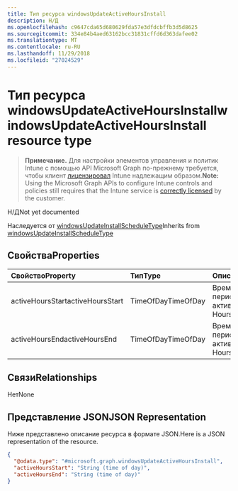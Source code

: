 ```yaml
---
title: Тип ресурса windowsUpdateActiveHoursInstall
description: Н/Д
ms.openlocfilehash: c9647cda65d680629fda57e3dfdcbffb3d5d8625
ms.sourcegitcommit: 334e84b4aed63162bcc31831cffd6d363dafee02
ms.translationtype: MT
ms.contentlocale: ru-RU
ms.lasthandoff: 11/29/2018
ms.locfileid: "27024529"
---
```

# <a name="windowsupdateactivehoursinstall-resource-type"></a><span data-ttu-id="46d16-103">Тип ресурса windowsUpdateActiveHoursInstall</span><span class="sxs-lookup"><span data-stu-id="46d16-103">windowsUpdateActiveHoursInstall resource type</span></span>

> <span data-ttu-id="46d16-104">**Примечание.** Для настройки элементов управления и политик Intune с помощью API Microsoft Graph по-прежнему требуется, чтобы клиент [лицензировал](https://go.microsoft.com/fwlink/?linkid=839381) Intune надлежащим образом.</span><span class="sxs-lookup"><span data-stu-id="46d16-104">**Note:** Using the Microsoft Graph APIs to configure Intune controls and policies still requires that the Intune service is [correctly licensed](https://go.microsoft.com/fwlink/?linkid=839381) by the customer.</span></span>

<span data-ttu-id="46d16-105">Н/Д</span><span class="sxs-lookup"><span data-stu-id="46d16-105">Not yet documented</span></span>

<span data-ttu-id="46d16-106">Наследуется от [windowsUpdateInstallScheduleType](../resources/intune-deviceconfig-windowsupdateinstallscheduletype.md)</span><span class="sxs-lookup"><span data-stu-id="46d16-106">Inherits from [windowsUpdateInstallScheduleType](../resources/intune-deviceconfig-windowsupdateinstallscheduletype.md)</span></span>

## <a name="properties"></a><span data-ttu-id="46d16-107">Свойства</span><span class="sxs-lookup"><span data-stu-id="46d16-107">Properties</span></span>
|<span data-ttu-id="46d16-108">Свойство</span><span class="sxs-lookup"><span data-stu-id="46d16-108">Property</span></span>|<span data-ttu-id="46d16-109">Тип</span><span class="sxs-lookup"><span data-stu-id="46d16-109">Type</span></span>|<span data-ttu-id="46d16-110">Описание</span><span class="sxs-lookup"><span data-stu-id="46d16-110">Description</span></span>|
|:---|:---|:---|
|<span data-ttu-id="46d16-111">activeHoursStart</span><span class="sxs-lookup"><span data-stu-id="46d16-111">activeHoursStart</span></span>|<span data-ttu-id="46d16-112">TimeOfDay</span><span class="sxs-lookup"><span data-stu-id="46d16-112">TimeOfDay</span></span>|<span data-ttu-id="46d16-113">Время начала периода активности</span><span class="sxs-lookup"><span data-stu-id="46d16-113">Active Hours Start</span></span>|
|<span data-ttu-id="46d16-114">activeHoursEnd</span><span class="sxs-lookup"><span data-stu-id="46d16-114">activeHoursEnd</span></span>|<span data-ttu-id="46d16-115">TimeOfDay</span><span class="sxs-lookup"><span data-stu-id="46d16-115">TimeOfDay</span></span>|<span data-ttu-id="46d16-116">Время окончания периода активности</span><span class="sxs-lookup"><span data-stu-id="46d16-116">Active Hours End</span></span>|

## <a name="relationships"></a><span data-ttu-id="46d16-117">Связи</span><span class="sxs-lookup"><span data-stu-id="46d16-117">Relationships</span></span>
<span data-ttu-id="46d16-118">Нет</span><span class="sxs-lookup"><span data-stu-id="46d16-118">None</span></span>
## <a name="json-representation"></a><span data-ttu-id="46d16-119">Представление JSON</span><span class="sxs-lookup"><span data-stu-id="46d16-119">JSON Representation</span></span>
<span data-ttu-id="46d16-120">Ниже представлено описание ресурса в формате JSON.</span><span class="sxs-lookup"><span data-stu-id="46d16-120">Here is a JSON representation of the resource.</span></span>
<!-- {
  "blockType": "resource",
  "@odata.type": "microsoft.graph.windowsUpdateActiveHoursInstall"
}
-->
``` json
{
  "@odata.type": "#microsoft.graph.windowsUpdateActiveHoursInstall",
  "activeHoursStart": "String (time of day)",
  "activeHoursEnd": "String (time of day)"
}
```




